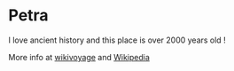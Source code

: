 # Petra

I love ancient history and this place is over 2000 years old !  

More info at [wikivoyage](https://en.wikivoyage.org/wiki/Petra) and [Wikipedia](https://en.wikipedia.org/wiki/Petra)